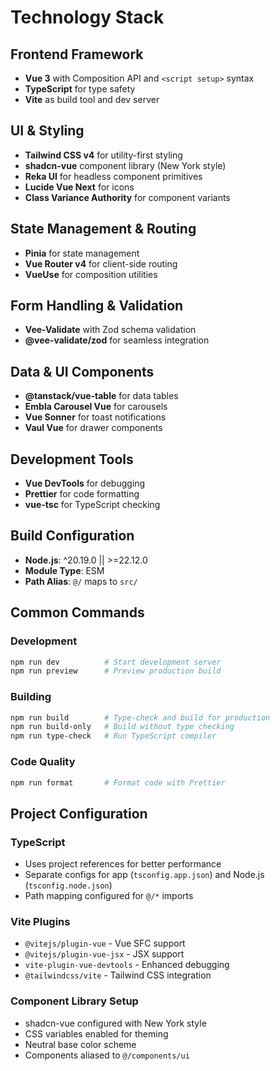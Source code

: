 # Technology Stack

## Frontend Framework

- **Vue 3** with Composition API and `<script setup>` syntax
- **TypeScript** for type safety
- **Vite** as build tool and dev server

## UI & Styling

- **Tailwind CSS v4** for utility-first styling
- **shadcn-vue** component library (New York style)
- **Reka UI** for headless component primitives
- **Lucide Vue Next** for icons
- **Class Variance Authority** for component variants

## State Management & Routing

- **Pinia** for state management
- **Vue Router v4** for client-side routing
- **VueUse** for composition utilities

## Form Handling & Validation

- **Vee-Validate** with Zod schema validation
- **@vee-validate/zod** for seamless integration

## Data & UI Components

- **@tanstack/vue-table** for data tables
- **Embla Carousel Vue** for carousels
- **Vue Sonner** for toast notifications
- **Vaul Vue** for drawer components

## Development Tools

- **Vue DevTools** for debugging
- **Prettier** for code formatting
- **vue-tsc** for TypeScript checking

## Build Configuration

- **Node.js**: ^20.19.0 || >=22.12.0
- **Module Type**: ESM
- **Path Alias**: `@/` maps to `src/`

## Common Commands

### Development

```bash
npm run dev          # Start development server
npm run preview      # Preview production build
```

### Building

```bash
npm run build        # Type-check and build for production
npm run build-only   # Build without type checking
npm run type-check   # Run TypeScript compiler
```

### Code Quality

```bash
npm run format       # Format code with Prettier
```

## Project Configuration

### TypeScript

- Uses project references for better performance
- Separate configs for app (`tsconfig.app.json`) and Node.js (`tsconfig.node.json`)
- Path mapping configured for `@/*` imports

### Vite Plugins

- `@vitejs/plugin-vue` - Vue SFC support
- `@vitejs/plugin-vue-jsx` - JSX support
- `vite-plugin-vue-devtools` - Enhanced debugging
- `@tailwindcss/vite` - Tailwind CSS integration

### Component Library Setup

- shadcn-vue configured with New York style
- CSS variables enabled for theming
- Neutral base color scheme
- Components aliased to `@/components/ui`
